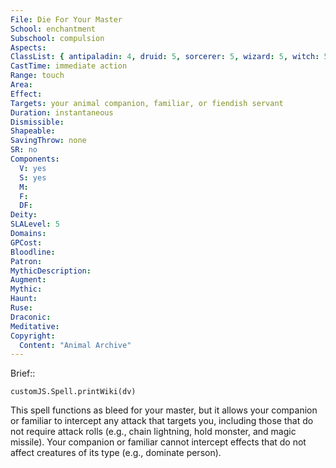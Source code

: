 ```yaml
---
File: Die For Your Master
School: enchantment
Subschool: compulsion
Aspects: 
ClassList: { antipaladin: 4, druid: 5, sorcerer: 5, wizard: 5, witch: 5 }
CastTime: immediate action
Range: touch
Area: 
Effect: 
Targets: your animal companion, familiar, or fiendish servant
Duration: instantaneous
Dismissible: 
Shapeable: 
SavingThrow: none
SR: no
Components:
  V: yes
  S: yes
  M: 
  F: 
  DF: 
Deity: 
SLALevel: 5
Domains: 
GPCost: 
Bloodline: 
Patron: 
MythicDescription: 
Augment: 
Mythic: 
Haunt: 
Ruse: 
Draconic: 
Meditative: 
Copyright:
  Content: "Animal Archive"
---
```

Brief:: 

```dataviewjs
customJS.Spell.printWiki(dv)
```

This spell functions as bleed for your master, but it allows your companion or familiar to intercept any attack that targets you, including those that do not require attack rolls (e.g., chain lightning, hold monster, and magic missile). Your companion or familiar cannot intercept effects that do not affect creatures of its type (e.g., dominate person).
